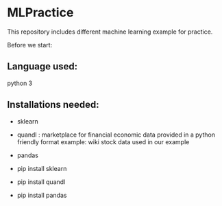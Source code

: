 # MLPractice
This repository includes different machine learning example for practice. 

Before we start: 
## Language used: 
python 3
## Installations needed:  
- sklearn 
- quandl : marketplace for financial economic data provided in a python friendly format 
	example: wiki stock data used in our example 
- pandas

- pip install sklearn 
- pip install quandl 
- pip install pandas
